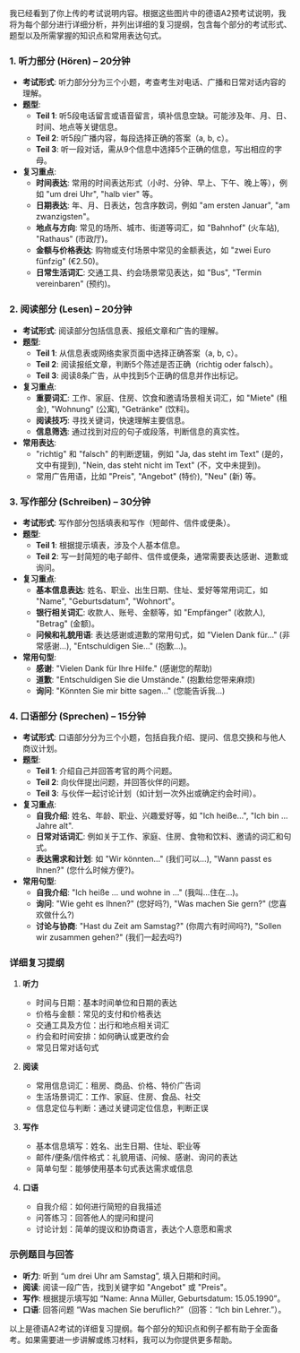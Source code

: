 我已经看到了你上传的考试说明内容。根据这些图片中的德语A2预考试说明，我将为每个部分进行详细分析，并列出详细的复习提纲，包含每个部分的考试形式、题型以及所需掌握的知识点和常用表达句式。

### 1. **听力部分 (Hören) – 20分钟**
   - **考试形式**: 听力部分分为三个小题，考查考生对电话、广播和日常对话内容的理解。
   - **题型**:
     - **Teil 1**: 听5段电话留言或语音留言，填补信息空缺。可能涉及年、月、日、时间、地点等关键信息。
     - **Teil 2**: 听5段广播内容，每段选择正确的答案（a, b, c）。
     - **Teil 3**: 听一段对话，需从9个信息中选择5个正确的信息，写出相应的字母。
   - **复习重点**:
     - **时间表达**: 常用的时间表达形式（小时、分钟、早上、下午、晚上等），例如 "um drei Uhr", "halb vier" 等。
     - **日期表达**: 年、月、日表达，包含序数词，例如 "am ersten Januar", "am zwanzigsten"。
     - **地点与方向**: 常见的场所、城市、街道等词汇，如 "Bahnhof" (火车站), "Rathaus" (市政厅)。
     - **金额与价格表达**: 购物或支付场景中常见的金额表达，如 "zwei Euro fünfzig" (€2.50)。
     - **日常生活词汇**: 交通工具、约会场景常见表达，如 "Bus", "Termin vereinbaren" (预约)。

### 2. **阅读部分 (Lesen) – 20分钟**
   - **考试形式**: 阅读部分包括信息表、报纸文章和广告的理解。
   - **题型**:
     - **Teil 1**: 从信息表或网络卖家页面中选择正确答案（a, b, c）。
     - **Teil 2**: 阅读报纸文章，判断5个陈述是否正确（richtig oder falsch）。
     - **Teil 3**: 阅读8条广告，从中找到5个正确的信息并作出标记。
   - **复习重点**:
     - **重要词汇**: 工作、家庭、住房、饮食和邀请场景相关词汇，如 "Miete" (租金), "Wohnung" (公寓), "Getränke" (饮料)。
     - **阅读技巧**: 寻找关键词，快速理解主要信息。
     - **信息筛选**: 通过找到对应的句子或段落，判断信息的真实性。
   - **常用表达**:
     - "richtig" 和 "falsch" 的判断逻辑，例如 "Ja, das steht im Text" (是的，文中有提到), "Nein, das steht nicht im Text" (不，文中未提到)。
     - 常用广告用语，比如 "Preis", "Angebot" (特价), "Neu" (新) 等。

### 3. **写作部分 (Schreiben) – 30分钟**
   - **考试形式**: 写作部分包括填表和写作（短邮件、信件或便条）。
   - **题型**:
     - **Teil 1**: 根据提示填表，涉及个人基本信息。
     - **Teil 2**: 写一封简短的电子邮件、信件或便条，通常需要表达感谢、道歉或询问。
   - **复习重点**:
     - **基本信息表达**: 姓名、职业、出生日期、住址、爱好等常用词汇，如 "Name", "Geburtsdatum", "Wohnort"。
     - **银行相关词汇**: 收款人、账号、金额等，如 "Empfänger" (收款人), "Betrag" (金额)。
     - **问候和礼貌用语**: 表达感谢或道歉的常用句式，如 "Vielen Dank für…" (非常感谢…), "Entschuldigen Sie…" (抱歉…)。
   - **常用句型**:
     - **感谢**: "Vielen Dank für Ihre Hilfe." (感谢您的帮助)
     - **道歉**: "Entschuldigen Sie die Umstände." (抱歉给您带来麻烦)
     - **询问**: "Könnten Sie mir bitte sagen…" (您能告诉我…)

### 4. **口语部分 (Sprechen) – 15分钟**
   - **考试形式**: 口语部分分为三个小题，包括自我介绍、提问、信息交换和与他人商议计划。
   - **题型**:
     - **Teil 1**: 介绍自己并回答考官的两个问题。
     - **Teil 2**: 向伙伴提出问题，并回答伙伴的问题。
     - **Teil 3**: 与伙伴一起讨论计划（如计划一次外出或确定约会时间）。
   - **复习重点**:
     - **自我介绍**: 姓名、年龄、职业、兴趣爱好等，如 "Ich heiße…", "Ich bin … Jahre alt".
     - **日常对话词汇**: 例如关于工作、家庭、住房、食物和饮料、邀请的词汇和句式。
     - **表达需求和计划**: 如 "Wir könnten…" (我们可以…), "Wann passt es Ihnen?" (您什么时候方便?)。
   - **常用句型**:
     - **自我介绍**: "Ich heiße … und wohne in …" (我叫…住在…)。
     - **询问**: "Wie geht es Ihnen?" (您好吗?), "Was machen Sie gern?" (您喜欢做什么?)
     - **讨论与协商**: "Hast du Zeit am Samstag?" (你周六有时间吗?), "Sollen wir zusammen gehen?" (我们一起去吗?)

### 详细复习提纲

1. **听力**
   - 时间与日期：基本时间单位和日期的表达
   - 价格与金额：常见的支付和价格表达
   - 交通工具及方位：出行和地点相关词汇
   - 约会和时间安排：如何确认或更改约会
   - 常见日常对话句式

2. **阅读**
   - 常用信息词汇：租房、商品、价格、特价广告词
   - 生活场景词汇：工作、家庭、住房、食品、社交
   - 信息定位与判断：通过关键词定位信息，判断正误

3. **写作**
   - 基本信息填写：姓名、出生日期、住址、职业等
   - 邮件/便条/信件格式：礼貌用语、问候、感谢、询问的表达
   - 简单句型：能够使用基本句式表达需求或信息

4. **口语**
   - 自我介绍：如何进行简短的自我描述
   - 问答练习：回答他人的提问和提问
   - 讨论计划：简单的提议和协商语言，表达个人意愿和需求

### 示例题目与回答

- **听力**: 听到 “um drei Uhr am Samstag”, 填入日期和时间。
- **阅读**: 阅读一段广告，找到关键字如 "Angebot" 或 "Preis"。
- **写作**: 根据提示填写如 “Name: Anna Müller, Geburtsdatum: 15.05.1990”。
- **口语**: 回答问题 “Was machen Sie beruflich?”（回答：“Ich bin Lehrer.”）。

以上是德语A2考试的详细复习提纲。每个部分的知识点和例子都有助于全面备考。如果需要进一步讲解或练习材料，我可以为你提供更多帮助。
